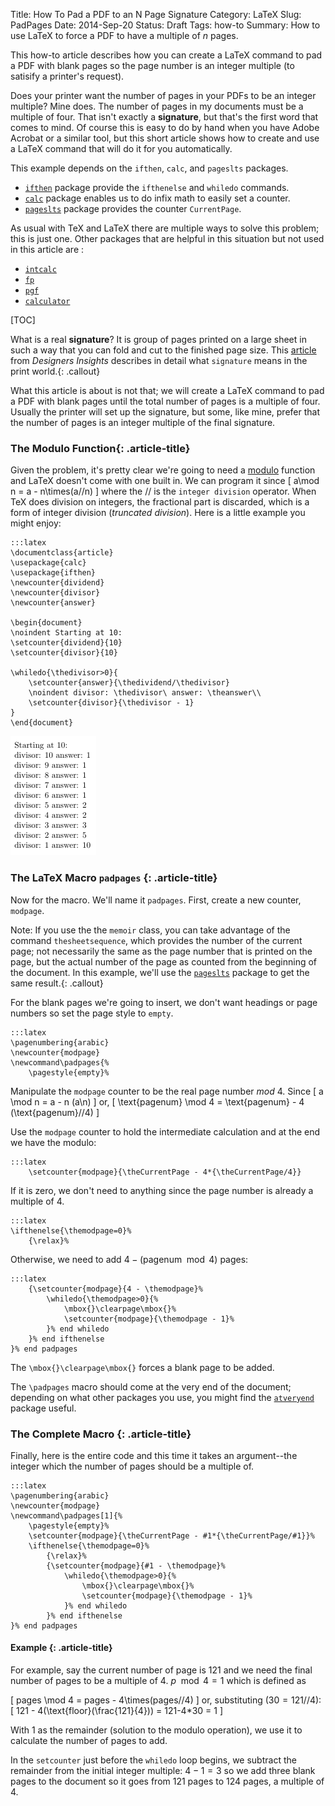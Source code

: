 Title: How To Pad a PDF to an N Page Signature
Category: LaTeX
Slug: PadPages
Date: 2014-Sep-20
Status: Draft
Tags: how-to
Summary: How to use LaTeX to force a PDF to have a multiple of *n* pages.

This how-to article describes how you can create a LaTeX command to pad a PDF with blank pages so the page number is an integer multiple (to satisify a printer's request).

Does your printer want the number of pages in your PDFs to be an integer multiple? Mine does. The number of pages in my documents must be a multiple of four. That isn't exactly a **signature**, but that's the first word that comes to mind. Of course this is easy to do by hand when you have Adobe Acrobat or a similar tool, but this short article shows how to create and use a LaTeX command that will do it for you automatically.

This example depends on the `ifthen`, `calc`, and `pageslts` packages. 

* [`ifthen`](http://ctan.org/pkg/ifthen) package provide the `ifthenelse` and `whiledo` commands.
* [`calc`](http://ctan.org/pkg/calc) package enables us to do infix math to easily set a counter.
* [`pageslts`](http://ctan.org/pkg/pageslts) package provides the counter `CurrentPage`.

As usual with TeX and LaTeX there are multiple ways to solve this problem; this is just one. Other packages that are helpful in this situation but not used in this article are :

* [`intcalc`](http://www.ctan.org/pkg/intcalc)
* [`fp`](http://ctan.org/pkg/fp)
* [`pgf`](http://ctan.org/pkg/pgf)
* [`calculator`](http://ctan.org/pkg/calculator)

[TOC]

What is a real **signature**? It is group of pages printed on a large sheet in such a way that you can fold and cut to the finished page size. This [article](http://www.designersinsights.com/designer-resources/understanding-and-working-with-print) from *Designers Insights* describes in detail what `signature` means in the print world.{: .callout}

What this article is about is not that; we will create a LaTeX command to pad a PDF with blank pages until the total number of pages is a multiple of four. Usually the printer will set up the signature, but some, like mine, prefer that the number of pages is an integer multiple of the final signature. 

### The Modulo Function{: .article-title}

Given the problem, it's pretty clear we're going to need a [modulo](http://en.wikipedia.org/wiki/Modulo_operation) function and LaTeX doesn't come with one built in. We can program it since
\[
 a\mod n = a - n\times(a//n)
 \]
 where the $//$ is the `integer division` operator. When TeX does division on integers, the fractional part is discarded, which is a form of integer division (*truncated division*). Here is a little example you might enjoy: 

    :::latex
    \documentclass{article}
    \usepackage{calc}
    \usepackage{ifthen}
    \newcounter{dividend}
    \newcounter{divisor}
    \newcounter{answer}

    \begin{document}
    \noindent Starting at 10:
    \setcounter{dividend}{10}
    \setcounter{divisor}{10}

    \whiledo{\thedivisor>0}{
        \setcounter{answer}{\thedividend/\thedivisor}
        \noindent divisor: \thedivisor\ answer: \theanswer\\
        \setcounter{divisor}{\thedivisor - 1}
    }
    \end{document}

![moduloex][moduloex]


### The LaTeX Macro `padpages` {: .article-title}

Now for the macro. We'll name it `padpages`. First, create a new counter, `modpage`. 


<span class="note">Note: </span>If you use the the `memoir` class, you can take advantage of the command `thesheetsequence`, which provides the number of the current page; not necessarily the same as the page number that is printed on the page, but the actual number of the page as counted from the beginning of the document. In this example, we'll use the [`pageslts`](http://ctan.org/pkg/pageslts) package to get the same result.{: .callout}

For the blank pages we're going to insert, we don't want headings or page numbers so set the page style to `empty`.

    :::latex
    \pagenumbering{arabic}
    \newcounter{modpage}
    \newcommand\padpages{%
        \pagestyle{empty}%

Manipulate the `modpage` counter to be the real page number *mod* 4. Since 
\[
a \mod n = a - n (a\\n)
\]
or,
\[
\text{pagenum} \mod 4 = \text{pagenum} - 4 (\text{pagenum}//4)
\] 

Use the `modpage` counter to hold the intermediate calculation and at the end we have the modulo:

    :::latex
        \setcounter{modpage}{\theCurrentPage - 4*{\theCurrentPage/4}}

If it is zero, we don't need to anything since the page number is already a multiple of 4.

    :::latex
    \ifthenelse{\themodpage=0}%
        {\relax}%

Otherwise, we need to add $4 - (\text{pagenum}\mod 4)$ pages:

    :::latex
        {\setcounter{modpage}{4 - \themodpage}%
            \whiledo{\themodpage>0}{%
                \mbox{}\clearpage\mbox{}%
                \setcounter{modpage}{\themodpage - 1}%
            }% end whiledo
        }% end ifthenelse
    }% end padpages

The `\mbox{}\clearpage\mbox{}` forces a blank page to be added. 

The `\padpages` macro should come at the very end of the document; depending on what other packages you use, you might find the [`atveryend`](http://www.ctan.org/pkg/atveryend) package useful.

### The Complete Macro {: .article-title}

Finally, here is the entire code and this time it takes an argument--the integer which the number of pages should be a multiple of.

    :::latex
    \pagenumbering{arabic}
    \newcounter{modpage}
    \newcommand\padpages[1]{%
        \pagestyle{empty}%
        \setcounter{modpage}{\theCurrentPage - #1*{\theCurrentPage/#1}}%
        \ifthenelse{\themodpage=0}%
            {\relax}%
            {\setcounter{modpage}{#1 - \themodpage}%
                \whiledo{\themodpage>0}{%
                    \mbox{}\clearpage\mbox{}%
                    \setcounter{modpage}{\themodpage - 1}%
                }% end whiledo
            }% end ifthenelse
    }% end padpages

#### Example {: .article-title}

For example, say the current number of page is 121 and we need the final number of pages to be a multiple of 4. $p \mod 4 = 1$ which is defined as

\[ 
    pages \mod 4 = pages - 4\times(pages//4)
\]
or, substituting ($30 = 121//4$):
\[
  121 - 4(\text{floor}(\frac{121}{4})) = 121-4*30 = 1
\]

With 1 as the remainder (solution to the modulo operation), we use it to calculate the number of pages to add. 

In the `setcounter` just before the `whiledo` loop begins, we subtract the remainder from the initial integer multiple: $4-1=3$ so we add three blank pages to the document so it goes from 121 pages to 124 pages, a multiple of 4.

[moduloex]: ../images/modulo_example.png